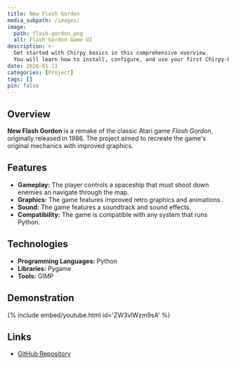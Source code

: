 ```yaml
---
title: New Flash Gordon
media_subpath: /images/
image:
  path: flash-gordon.png
  alt: Flash Gordon Game UI
description: >-
  Get started with Chirpy basics in this comprehensive overview.
  You will learn how to install, configure, and use your first Chirpy-based website, as well as deploy it to a web server.
date: 2020-01-11
categories: [Project]
tags: []
pin: false
---
```


## Overview

**New Flash Gordon** is a remake of the classic Atari game *Flash Gordon*, originally released in 1986. The project aimed to recreate the game's original mechanics with improved graphics.

## Features

- **Gameplay:** The player controls a spaceship that must shoot down enemies an navigate through the map.
- **Graphics:** The game features improved retro graphics and animations.
- **Sound:** The game features a soundtrack and sound effects.
- **Compatibility:** The game is compatible with any system that runs Python.

## Technologies

- **Programming Languages:** Python
- **Libraries:** Pygame
- **Tools:** GIMP

## Demonstration

{% include embed/youtube.html id='ZW3vlWzm9sA' %}

## Links

- [GitHub Repository](https://github.com/xico2001pt/flashgordon-atari)
